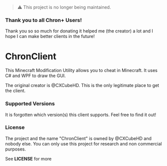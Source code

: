 > :warning: This project is no longer being maintained.

### Thank you to all Chron+ Users!

Thank you so so much for donating it helped me (the creator) a lot and I hope I can make better clients in the future! 

# ChronClient

This Minecraft Modification Utility allows you to cheat in Minecraft. It uses C# and WPF to draw the GUI.

The original creator is @CXCubeHD. This is the only legitimate place to get the client.

### Supported Versions

It is forgotten which version(s) this client supports. 
Feel free to find it out!

### License

The project and the name "ChronClient" is owned by @CXCubeHD and nobody else.
You can only use this project for research and non commercial purposes.

See **LICENSE** for more